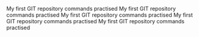 My first GIT repository commands practised 
My first GIT repository commands practised 
My first GIT repository commands practised 
My first GIT repository commands practised 
My first GIT repository commands practised 